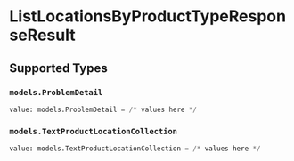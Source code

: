 # ListLocationsByProductTypeResponseResult


## Supported Types

### `models.ProblemDetail`

```python
value: models.ProblemDetail = /* values here */
```

### `models.TextProductLocationCollection`

```python
value: models.TextProductLocationCollection = /* values here */
```

